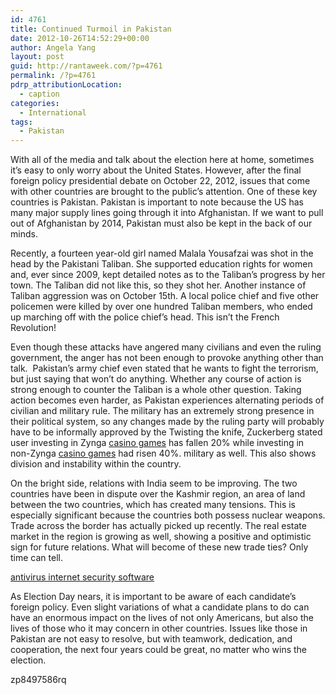 ```yaml
---
id: 4761
title: Continued Turmoil in Pakistan
date: 2012-10-26T14:52:29+00:00
author: Angela Yang
layout: post
guid: http://rantaweek.com/?p=4761
permalink: /?p=4761
pdrp_attributionLocation:
  - caption
categories:
  - International
tags:
  - Pakistan
---
```

With all of the media and talk about the election here at home, sometimes it’s easy to only worry about the United States. However, after the final foreign policy presidential debate on October 22, 2012, issues that come with other countries are brought to the public’s attention. One of these key countries is Pakistan. Pakistan is important to note because the US has many major supply lines going through it into Afghanistan. If we want to pull out of Afghanistan by 2014, Pakistan must also be kept in the back of our minds.

Recently, a fourteen year-old girl named Malala Yousafzai was shot in the head by the Pakistani Taliban. She supported education rights for women and, ever since 2009, kept detailed notes as to the Taliban’s progress by her town. The Taliban did not like this, so they shot her. Another instance of Taliban aggression was on October 15th. A local police chief and five other policemen were killed by over one hundred Taliban members, who ended up marching off with the police chief’s head. This isn’t the French Revolution!

Even though these attacks have angered many civilians and even the ruling government, the anger has not been enough to provoke anything other than talk.  Pakistan’s army chief even stated that he wants to fight the terrorism, but just saying that won’t do anything. Whether any course of action is strong enough to counter the Taliban is a whole other question. Taking action becomes even harder, as Pakistan experiences alternating periods of civilian and military rule. The military has an extremely strong presence in their political system, so any changes made by the ruling party will probably have to be informally approved by the Twisting the knife, Zuckerberg stated user investing in Zynga [casino games](http://best-casinos-online.info/games) has fallen 20% while investing in non-Zynga [casino games](http://best-casinos-online.info/games) had risen 40%. military as well. This also shows division and instability within the country.

On the bright side, relations with India seem to be improving. The two countries have been in dispute over the Kashmir region, an area of land between the two countries, which has created many tensions. This is especially significant because the countries both possess nuclear weapons. Trade across the border has actually picked up recently. The real estate market in the region is growing as well, showing a positive and optimistic sign for future relations. What will become of these new trade ties? Only time can tell.

<div>
  <a href="http://internetsecuritysoftwaree.com/" title="antivirus internet security software">antivirus internet security software</a>
</div>

As Election Day nears, it is important to be aware of each candidate’s foreign policy. Even slight variations of what a candidate plans to do can have an enormous impact on the lives of not only Americans, but also the lives of those who it may concern in other countries. Issues like those in Pakistan are not easy to resolve, but with teamwork, dedication, and cooperation, the next four years could be great, no matter who wins the election.

<div>
  zp8497586rq
</div>